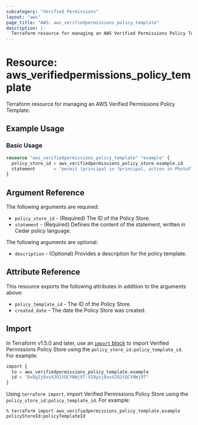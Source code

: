 ```yaml
---
subcategory: "Verified Permissions"
layout: "aws"
page_title: "AWS: aws_verifiedpermissions_policy_template"
description: |-
  Terraform resource for managing an AWS Verified Permissions Policy Template.
---
```

# Resource: aws_verifiedpermissions_policy_template

Terraform resource for managing an AWS Verified Permissions Policy Template.

## Example Usage

### Basic Usage

```terraform
resource "aws_verifiedpermissions_policy_template" "example" {
  policy_store_id = aws_verifiedpermissions_policy_store.example.id
  statement       = "permit (principal in ?principal, action in PhotoFlash::Action::\"FullPhotoAccess\", resource == ?resource) unless { resource.IsPrivate };"
}
```

## Argument Reference

The following arguments are required:

* `policy_store_id` - (Required) The ID of the Policy Store.
* `statement` - (Required) Defines the content of the statement, written in Cedar policy language.

The following arguments are optional:

* `description` - (Optional) Provides a description for the policy template.

## Attribute Reference

This resource exports the following attributes in addition to the arguments above:

* `policy_template_id` - The ID of the Policy Store.
* `created_date` - The date the Policy Store was created.

## Import

In Terraform v1.5.0 and later, use an [`import` block](https://developer.hashicorp.com/terraform/language/import) to import Verified Permissions Policy Store using the `policy_store_id:policy_template_id`. For example:

```terraform
import {
  to = aws_verifiedpermissions_policy_template.example
  id = "DxQg2j8xvXJQ1tQCYNWj9T:X19yzj8xvXJQ1tQCYNWj9T"
}
```

Using `terraform import`, import Verified Permissions Policy Store using the `policy_store_id:policy_template_id`. For example:

```console
% terraform import aws_verifiedpermissions_policy_template.example policyStoreId:policyTemplateId
```
